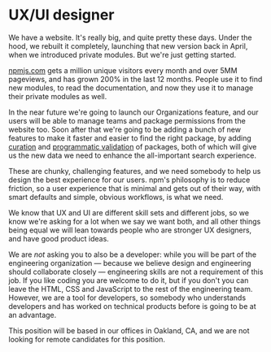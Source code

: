 # UX/UI designer

We have a website. It's really big, and quite pretty these days. Under the hood, we rebuilt it completely, launching that new version back in April, when we introduced private modules. But we're just getting started.

[npmjs.com](https://www.npmjs.com) gets a million unique visitors every month and over 5MM pageviews, and has grown 200% in the last 12 months. People use it to find new modules, to read the documentation, and now they use it to manage their private modules as well.

In the near future we're going to launch our Organizations feature, and our users will be able to manage teams and package permissions from the website too. Soon after that we're going to be adding a bunch of new features to make it faster and easier to find the right package, by adding [curation](http://blog.npmjs.org/post/94662089625/the-future-of-the-npm-website-lets-map-this#collections) and [programmatic validation](http://blog.npmjs.org/post/94662089625/the-future-of-the-npm-website-lets-map-this#ecosystems) of packages, both of which will give us the new data we need to enhance the all-important search experience.

These are chunky, challenging features, and we need somebody to help us design the best experience for our users. npm's philosophy is to reduce friction, so a user experience that is minimal and gets out of their way, with smart defaults and simple, obvious workflows, is what we need.

We know that UX and UI are different skill sets and different jobs, so we know we're asking for a lot when we say we want both, and all other things being equal we will lean towards people who are stronger UX designers, and have good product ideas.

We are *not* asking you to also be a developer: while you will be part of the engineering organization — because we believe design and engineering should collaborate closely — engineering skills are not a requirement of this job. If you like coding you are welcome to do it, but if you don't you can leave the HTML, CSS and JavaScript to the rest of the engineering team. However, we are a tool for developers, so somebody who understands developers and has worked on technical products before is going to be at an advantage.

This position will be based in our offices in Oakland, CA, and we are not looking for remote candidates for this position.
